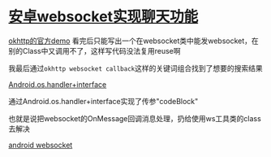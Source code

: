 # [安卓websocket实现聊天功能](/2020/01_1/android_websocket.md)

[okhttp的官方demo](https://github.com/square/okhttp/blob/master/samples/guide/src/main/java/okhttp3/recipes/WebSocketEcho.java)
看完后只能写出一个在websocket类中能发websocket，在别的Class中又调用不了，这样写代码没法复用reuse啊

我最后通过`okhttp websocket callback`这样的关键词组合找到了想要的搜索结果

[Android.os.handler+interface](https://github.com/fedepaol/websocket-sample/blob/master/app/src/main/java/com/whiterabbit/websocketsample/websocket/ServerConnection.java)

通过Android.os.handler+interface实现了传参"codeBlock"

也就是说把websocket的OnMessage回调消息处理，扔给使用ws工具类的class去解决

[android websocket](https://fedepaol.github.io/blog/2017/04/30/android-okhttp-and-websockets/)